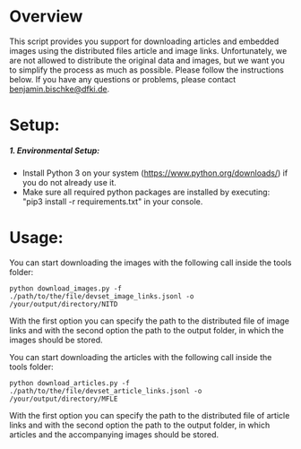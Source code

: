 # Overview
This script provides you support for downloading articles and embedded images using the distributed files article and image links. Unfortunately, we are not allowed to distribute the original data and images, but we want you to simplify the process as much as possible. Please follow the instructions below. If you have any questions or problems, please contact benjamin.bischke@dfki.de.

# Setup:
##### 1. Environmental Setup:
* Install Python 3 on your system (https://www.python.org/downloads/) if you do not already use it.
* Make sure all required python packages are installed by executing: "pip3 install -r requirements.txt" in your console.

# Usage:
You can start downloading the images with the following call inside the tools folder:

    python download_images.py -f ./path/to/the/file/devset_image_links.jsonl -o /your/output/directory/NITD
With the first option you can specify the path to the distributed file of image links and with the second option the path to the output folder, in which the images should be stored.

You can start downloading the articles with the following call inside the tools folder:

    python download_articles.py -f ./path/to/the/file/devset_article_links.jsonl -o /your/output/directory/MFLE
With the first option you can specify the path to the distributed file of article links and with the second option the path to the output folder, in which articles and the accompanying images should be stored.
